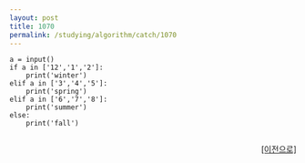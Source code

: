 ```yaml
---
layout: post
title: 1070
permalink: /studying/algorithm/catch/1070
---
```


```
a = input()
if a in ['12','1','2']:
    print('winter')
elif a in ['3','4','5']:
    print('spring')
elif a in ['6','7','8']:
    print('summer')
else:
    print('fall')
    

```
  
    
    
<div style="text-align: right"> <a href = 'https://namhyo01.github.io/studying/algorithm/catch'> [이전으로] </a> </div>
